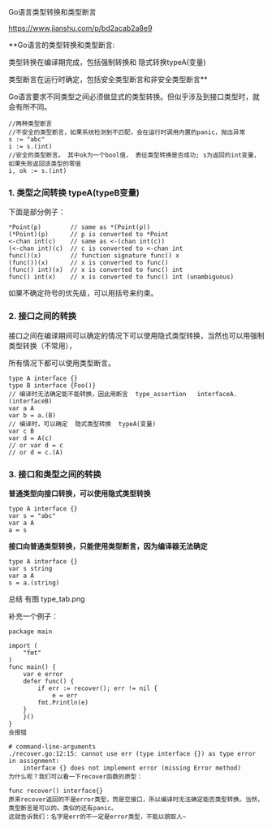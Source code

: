 Go语言类型转换和类型断言

https://www.jianshu.com/p/bd2acab2a8e9


**Go语言的类型转换和类型断言:

类型转换在编译期完成，包括强制转换和 隐式转换typeA(变量)

类型断言在运行时确定，包括安全类型断言和非安全类型断言**

Go语言要求不同类型之间必须做显式的类型转换。但似乎涉及到接口类型时，就会有所不同。

```
//两种类型断言
//不安全的类型断言，如果系统检测到不匹配，会在运行时调用内置的panic，抛出异常
s := "abc"
i := s.(int)
//安全的类型断言。 其中ok为一个bool值， 表征类型转换是否成功; s为返回的int变量，如果失败返回该类型的零值
i, ok := s.(int)
```

### 1. 类型之间转换   typeA(typeB变量)

下面是部分例子：
```
*Point(p)        // same as *(Point(p))
(*Point)(p)      // p is converted to *Point
<-chan int(c)    // same as <-(chan int(c))
(<-chan int)(c)  // c is converted to <-chan int
func()(x)        // function signature func() x
(func())(x)      // x is converted to func()
(func() int)(x)  // x is converted to func() int
func() int(x)    // x is converted to func() int (unambiguous)
```
如果不确定符号的优先级，可以用括号来约束。

### 2. 接口之间的转换

接口之间在编译期间可以确定的情况下可以使用隐式类型转换，当然也可以用强制类型转换（不常用），

所有情况下都可以使用类型断言。

```
type A interface {}
type B interface {Foo()}
// 编译时无法确定能不能转换，因此用断言  type_assertion   interfaceA.(interfaceB)
var a A
var b = a.(B)
// 编译时，可以确定  隐式类型转换  typeA(变量)
var c B
var d = A(c)    
// or var d = c
// or d = c.(A)
```

### 3. 接口和类型之间的转换

**普通类型向接口转换，可以使用隐式类型转换**
```
type A interface {}
var s = "abc"
var a A
a = s
```
**接口向普通类型转换，只能使用类型断言，因为编译器无法确定**
```
type A interface {}
var s string
var a A
s = a.(string)
```

总结  有图
type_tab.png

补充一个例子：
```
package main

import (
    "fmt"
)
func main() {
    var e error
    defer func() {
        if err := recover(); err != nil {
            e = err
        fmt.Println(e)
    }
    }()
}
会报错

# command-line-arguments
./recover.go:12:15: cannot use err (type interface {}) as type error in assignment:
    interface {} does not implement error (missing Error method)
为什么呢？我们可以看一下recover函数的原型：

func recover() interface{}
原来recover返回的不是error类型，而是空接口，所以编译时无法确定能否类型转换。当然，类型断言是可以的。类似的还有panic。
这就告诉我们：名字是err的不一定是error类型，不能以貌取人~
```
